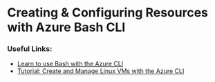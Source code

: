 # Creating & Configuring Resources with Azure Bash CLI

### Useful Links:

- [Learn to use Bash with the Azure CLI](https://learn.microsoft.com/en-us/cli/azure/azure-cli-learn-bash)
- [Tutorial: Create and Manage Linux VMs with the Azure CLI](https://learn.microsoft.com/en-us/azure/virtual-machines/linux/tutorial-manage-vm)
